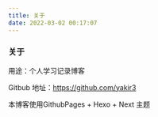 ```yaml
---
title: 关于
date: 2022-03-02 00:17:07
---
```

### 关于

用途：个人学习记录博客

Gitbub 地址：https://github.com/yakir3

本博客使用GithubPages + Hexo + Next 主题
